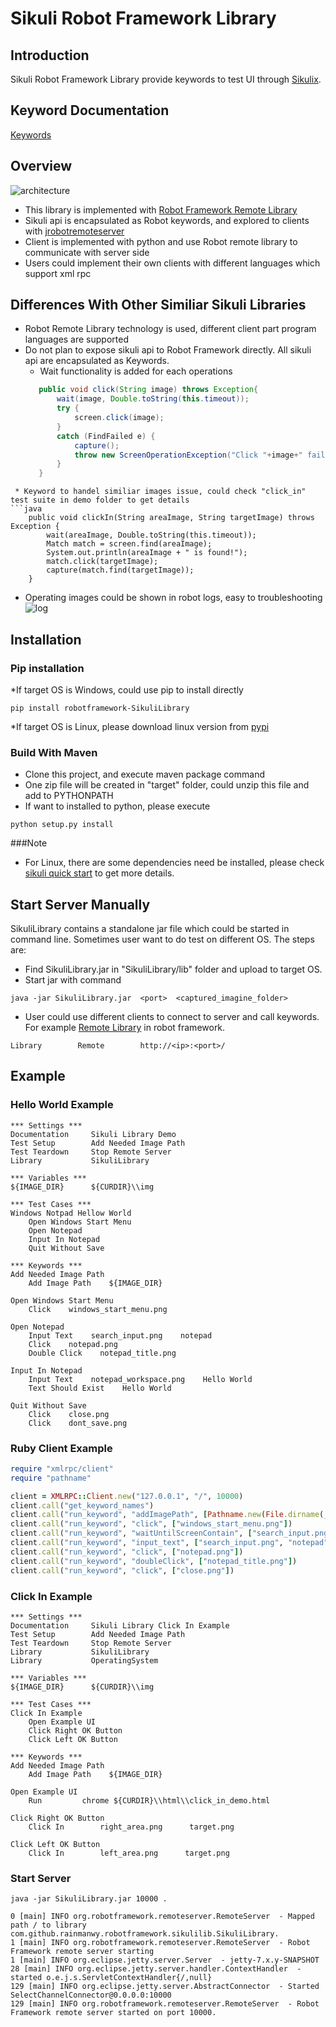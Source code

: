 Sikuli Robot Framework Library
==============================

## Introduction
Sikuli Robot Framework Library provide keywords to test UI through [Sikulix](http://sikulix.com/).

## Keyword Documentation
[Keywords](http://rainmanwy.github.io/robotframework-SikuliLibrary/doc/SikuliLibrary.html)

## Overview
![](https://github.com/rainmanwy/robotframework-SikuliLibrary/blob/master/docs/img/architecture.png "architecture")
* This library is implemented with [Robot Framework Remote Library](https://code.google.com/p/robotframework/wiki/RemoteLibrary)
* Sikuli api is encapsulated as Robot keywords, and explored to clients with [jrobotremoteserver](https://github.com/ombre42/jrobotremoteserver)
* Client is implemented with python and use Robot remote library to communicate with server side
* Users could implement their own clients with different languages which support xml rpc

## Differences With Other Similiar Sikuli Libraries
* Robot Remote Library technology is used, different client part program languages are supported
* Do not plan to expose sikuli api to Robot Framework directly. All sikuli api are encapsulated as Keywords.
  * Wait functionality is added for each operations
  ```java
     public void click(String image) throws Exception{
         wait(image, Double.toString(this.timeout));
         try {
             screen.click(image);
         }
         catch (FindFailed e) {
             capture();
             throw new ScreenOperationException("Click "+image+" failed"+e.getMessage(), e);
         }
     }
 ```
  * Keyword to handel similiar images issue, could check "click_in" test suite in demo folder to get details
```java
     public void clickIn(String areaImage, String targetImage) throws Exception {
         wait(areaImage, Double.toString(this.timeout));
         Match match = screen.find(areaImage);
         System.out.println(areaImage + " is found!");
         match.click(targetImage);
         capture(match.find(targetImage));
     }
```
* Operating images could be shown in robot logs, easy to troubleshooting
![](https://github.com/rainmanwy/robotframework-SikuliLibrary/blob/master/docs/img/log.png "log")


## Installation
### Pip installation
*If target OS is Windows, could use pip to install directly
```
pip install robotframework-SikuliLibrary
```
*If target OS is Linux, please download linux version from [pypi](https://pypi.python.org/pypi/robotframework-SikuliLibrary)
### Build With Maven
* Clone this project, and execute maven package command
* One zip file will be created in "target" folder, could unzip this file and add to PYTHONPATH
* If want to installed to python, please execute
```
python setup.py install
```

###Note
* For Linux, there are some dependencies need be installed, please check [sikuli quick start](http://www.sikulix.com/quickstart.html) to get more details.

## Start Server Manually
SikuliLibrary contains a standalone jar file which could be started in command line. Sometimes user want to do test on different OS. The steps are:
* Find SikuliLibrary.jar in "SikuliLibrary/lib" folder and upload to target OS.
* Start jar with command
```
java -jar SikuliLibrary.jar  <port>  <captured_imagine_folder>
```
* User could use different clients to connect to server and call keywords. For example [Remote Library](https://github.com/robotframework/RemoteInterface) in robot framework.
```
Library        Remote        http://<ip>:<port>/
```

## Example
### Hello World Example
```
*** Settings ***
Documentation     Sikuli Library Demo
Test Setup        Add Needed Image Path
Test Teardown     Stop Remote Server
Library           SikuliLibrary

*** Variables ***
${IMAGE_DIR}      ${CURDIR}\\img

*** Test Cases ***
Windows Notpad Hellow World
    Open Windows Start Menu
    Open Notepad
    Input In Notepad
    Quit Without Save

*** Keywords ***
Add Needed Image Path
    Add Image Path    ${IMAGE_DIR}

Open Windows Start Menu
    Click    windows_start_menu.png

Open Notepad
    Input Text    search_input.png    notepad
    Click    notepad.png
    Double Click    notepad_title.png

Input In Notepad
    Input Text    notepad_workspace.png    Hello World
    Text Should Exist    Hello World

Quit Without Save
    Click    close.png
    Click    dont_save.png
```
### Ruby Client Example
```ruby
require "xmlrpc/client"
require "pathname"

client = XMLRPC::Client.new("127.0.0.1", "/", 10000)
client.call("get_keyword_names")
client.call("run_keyword", "addImagePath", [Pathname.new(File.dirname(__FILE__)).realpath.to_s+"/img"])
client.call("run_keyword", "click", ["windows_start_menu.png"])
client.call("run_keyword", "waitUntilScreenContain", ["search_input.png", "5"])
client.call("run_keyword", "input_text", ["search_input.png", "notepad"])
client.call("run_keyword", "click", ["notepad.png"])
client.call("run_keyword", "doubleClick", ["notepad_title.png"])
client.call("run_keyword", "click", ["close.png"])
```
### Click In Example
```
*** Settings ***
Documentation     Sikuli Library Click In Example
Test Setup        Add Needed Image Path
Test Teardown     Stop Remote Server
Library           SikuliLibrary
Library           OperatingSystem

*** Variables ***
${IMAGE_DIR}      ${CURDIR}\\img

*** Test Cases ***
Click In Example
    Open Example UI
    Click Right OK Button
    Click Left OK Button

*** Keywords ***
Add Needed Image Path
    Add Image Path    ${IMAGE_DIR}

Open Example UI
    Run         chrome ${CURDIR}\\html\\click_in_demo.html

Click Right OK Button
    Click In        right_area.png      target.png

Click Left OK Button
    Click In        left_area.png      target.png

```

### Start Server
```
java -jar SikuliLibrary.jar 10000 .

0 [main] INFO org.robotframework.remoteserver.RemoteServer  - Mapped path / to library com.github.rainmanwy.robotframework.sikulilib.SikuliLibrary.
1 [main] INFO org.robotframework.remoteserver.RemoteServer  - Robot Framework remote server starting
1 [main] INFO org.eclipse.jetty.server.Server  - jetty-7.x.y-SNAPSHOT
28 [main] INFO org.eclipse.jetty.server.handler.ContextHandler  - started o.e.j.s.ServletContextHandler{/,null}
129 [main] INFO org.eclipse.jetty.server.AbstractConnector  - Started SelectChannelConnector@0.0.0.0:10000
129 [main] INFO org.robotframework.remoteserver.RemoteServer  - Robot Framework remote server started on port 10000.
```
